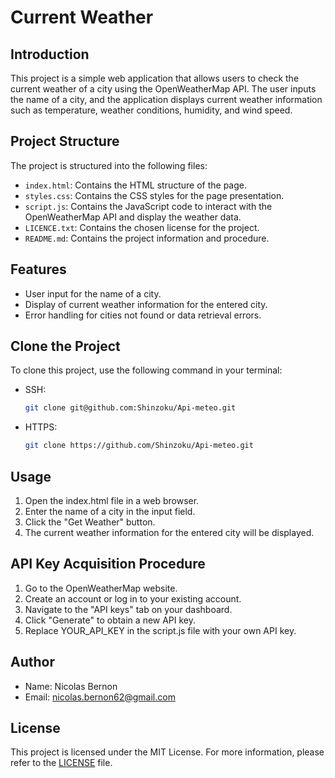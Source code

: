 # Current Weather

## Introduction
This project is a simple web application that allows users to check the current weather of a city using the OpenWeatherMap API. The user inputs the name of a city, and the application displays current weather information such as temperature, weather conditions, humidity, and wind speed.

## Project Structure
The project is structured into the following files:
- `index.html`: Contains the HTML structure of the page.
- `styles.css`: Contains the CSS styles for the page presentation.
- `script.js`: Contains the JavaScript code to interact with the OpenWeatherMap API and display the weather data.
- `LICENCE.txt`: Contains the chosen license for the project.
- `README.md`: Contains the project information and procedure.

## Features
- User input for the name of a city.
- Display of current weather information for the entered city.
- Error handling for cities not found or data retrieval errors.

## Clone the Project
To clone this project, use the following command in your terminal:

+ SSH:

    ```bash
    git clone git@github.com:Shinzoku/Api-meteo.git
    ```

+ HTTPS:

    ```bash
    git clone https://github.com/Shinzoku/Api-meteo.git
    ```

## Usage

1. Open the index.html file in a web browser.
2. Enter the name of a city in the input field.
3. Click the "Get Weather" button.
4. The current weather information for the entered city will be displayed.

## API Key Acquisition Procedure

1. Go to the OpenWeatherMap website.
2. Create an account or log in to your existing account.
3. Navigate to the "API keys" tab on your dashboard.
4. Click "Generate" to obtain a new API key.
5. Replace YOUR_API_KEY in the script.js file with your own API key.

## Author

+ Name: Nicolas Bernon
+ Email: nicolas.bernon62@gmail.com

## License

This project is licensed under the MIT License. For more information, please refer to the [LICENSE](LICENCE.txt) file.